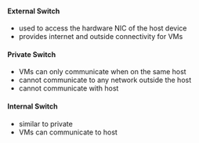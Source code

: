 #### External Switch
- used to access the hardware NIC of the host device
- provides internet and outside connectivity for VMs

#### Private Switch
- VMs can only communicate when on the same host
- cannot communicate to any network outside the host
- cannot communicate with host

#### Internal Switch
- similar to private
- VMs can communicate to host